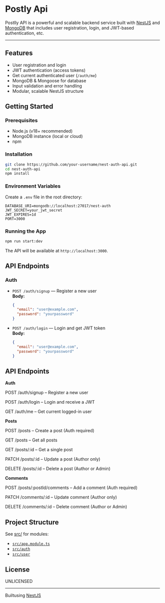 # Postly Api

Postlly API is a powerful and scalable backend service built with [NestJS](https://nestjs.com/) and [MongoDB](https://www.mongodb.com/) that includes user registration, login, and JWT-based authentication, etc.

---

## Features

- User registration and login
- JWT authentication (access tokens)
- Get current authenticated user (`/auth/me`)
- MongoDB & Mongoose for database
- Input validation and error handling
- Modular, scalable NestJS structure

## Getting Started

### Prerequisites

- Node.js (v18+ recommended)
- MongoDB instance (local or cloud)
- npm

### Installation

```sh
git clone https://github.com/your-username/nest-auth-api.git
cd nest-auth-api
npm install
```

### Environment Variables

Create a `.env` file in the root directory:

```
DATABASE_URI=mongodb://localhost:27017/nest-auth
JWT_SECRET=your_jwt_secret
JWT_EXPIRES=1d
PORT=3000
```

### Running the App

```sh
npm run start:dev
```

The API will be available at `http://localhost:3000`.

## API Endpoints

### Auth

- `POST /auth/signup` — Register a new user  
  **Body:**  
  ```json
  {
    "email": "user@example.com",
    "password": "yourpassword"
  }
  ```

- `POST /auth/login` — Login and get JWT token  
  **Body:**  
  ```json
  {
    "email": "user@example.com",
    "password": "yourpassword"
  }
  ```

## API Endpoints

**Auth**

POST /auth/signup – Register a new user

POST /auth/login – Login and receive a JWT

GET /auth/me – Get current logged-in user

**Posts**

POST /posts – Create a post (Auth required)

GET /posts – Get all posts

GET /posts/:id – Get a single post

PATCH /posts/:id – Update a post (Author only)

DELETE /posts/:id – Delete a post (Author or Admin)

 **Comments**

POST /posts/:postId/comments – Add a comment (Auth required)

PATCH /comments/:id – Update comment (Author only)

DELETE /comments/:id – Delete comment (Author or Admin)


## Project Structure

See [src/](src) for modules:

- [`src/app.module.ts`](src/app.module.ts)
- [`src/auth`](src/auth)
- [`src/user`](src/user)

## License

UNLICENSED

---

Builtusing [NestJS](https://nestjs.com/)